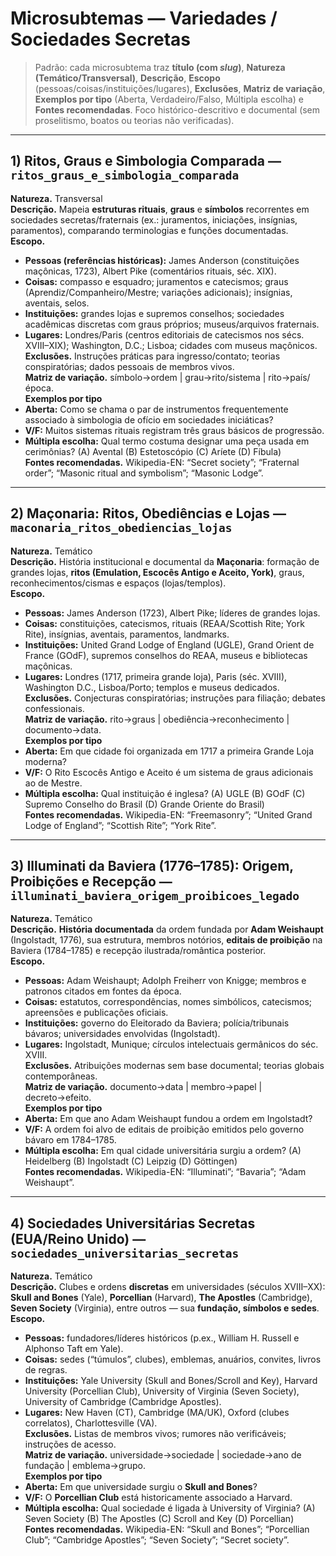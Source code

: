 # Microsubtemas — Variedades / Sociedades Secretas

> Padrão: cada microsubtema traz **título (com _slug_)**, **Natureza (Temático/Transversal)**, **Descrição**, **Escopo** (pessoas/coisas/instituições/lugares), **Exclusões**, **Matriz de variação**, **Exemplos por tipo** (Aberta, Verdadeiro/Falso, Múltipla escolha) e **Fontes recomendadas**. Foco histórico-descritivo e documental (sem proselitismo, boatos ou teorias não verificadas).

---

## 1) Ritos, Graus e Simbologia Comparada — `ritos_graus_e_simbologia_comparada`
**Natureza.** Transversal  
**Descrição.** Mapeia **estruturas rituais**, **graus** e **símbolos** recorrentes em sociedades secretas/fraternais (ex.: juramentos, iniciações, insígnias, paramentos), comparando terminologias e funções documentadas.  
**Escopo.**  
- **Pessoas (referências históricas):** James Anderson (constituições maçônicas, 1723), Albert Pike (comentários rituais, séc. XIX).  
- **Coisas:** compasso e esquadro; juramentos e catecismos; graus (Aprendiz/Companheiro/Mestre; variações adicionais); insígnias, aventais, selos.  
- **Instituições:** grandes lojas e supremos conselhos; sociedades acadêmicas discretas com graus próprios; museus/arquivos fraternais.  
- **Lugares:** Londres/Paris (centros editoriais de catecismos nos sécs. XVIII–XIX); Washington, D.C.; Lisboa; cidades com museus maçônicos.  
**Exclusões.** Instruções práticas para ingresso/contato; teorias conspiratórias; dados pessoais de membros vivos.  
**Matriz de variação.** símbolo→ordem | grau→rito/sistema | rito→país/época.  
**Exemplos por tipo**  
- **Aberta:** Como se chama o par de instrumentos frequentemente associado à simbologia de ofício em sociedades iniciáticas?  
- **V/F:** Muitos sistemas rituais registram três graus básicos de progressão.  
- **Múltipla escolha:** Qual termo costuma designar uma peça usada em cerimônias? (A) Avental (B) Estetoscópio (C) Aríete (D) Fíbula)  
**Fontes recomendadas.** Wikipedia-EN: “Secret society”; “Fraternal order”; “Masonic ritual and symbolism”; “Masonic Lodge”.

---

## 2) Maçonaria: Ritos, Obediências e Lojas — `maconaria_ritos_obediencias_lojas`
**Natureza.** Temático  
**Descrição.** História institucional e documental da **Maçonaria**: formação de grandes lojas, **ritos (Emulation, Escocês Antigo e Aceito, York)**, graus, reconhecimentos/cismas e espaços (lojas/templos).  
**Escopo.**  
- **Pessoas:** James Anderson (1723), Albert Pike; líderes de grandes lojas.  
- **Coisas:** constituições, catecismos, rituais (REAA/Scottish Rite; York Rite), insígnias, aventais, paramentos, landmarks.  
- **Instituições:** United Grand Lodge of England (UGLE), Grand Orient de France (GOdF), supremos conselhos do REAA, museus e bibliotecas maçônicas.  
- **Lugares:** Londres (1717, primeira grande loja), Paris (séc. XVIII), Washington D.C., Lisboa/Porto; templos e museus dedicados.  
**Exclusões.** Conjecturas conspiratórias; instruções para filiação; debates confessionais.  
**Matriz de variação.** rito→graus | obediência→reconhecimento | documento→data.  
**Exemplos por tipo**  
- **Aberta:** Em que cidade foi organizada em 1717 a primeira Grande Loja moderna?  
- **V/F:** O Rito Escocês Antigo e Aceito é um sistema de graus adicionais ao de Mestre.  
- **Múltipla escolha:** Qual instituição é inglesa? (A) UGLE (B) GOdF (C) Supremo Conselho do Brasil (D) Grande Oriente do Brasil)  
**Fontes recomendadas.** Wikipedia-EN: “Freemasonry”; “United Grand Lodge of England”; “Scottish Rite”; “York Rite”.

---

## 3) Illuminati da Baviera (1776–1785): Origem, Proibições e Recepção — `illuminati_baviera_origem_proibicoes_legado`
**Natureza.** Temático  
**Descrição.** **História documentada** da ordem fundada por **Adam Weishaupt** (Ingolstadt, 1776), sua estrutura, membros notórios, **editais de proibição** na Baviera (1784–1785) e recepção ilustrada/romântica posterior.  
**Escopo.**  
- **Pessoas:** Adam Weishaupt; Adolph Freiherr von Knigge; membros e patronos citados em fontes da época.  
- **Coisas:** estatutos, correspondências, nomes simbólicos, catecismos; apreensões e publicações oficiais.  
- **Instituições:** governo do Eleitorado da Baviera; polícia/tribunais bávaros; universidades envolvidas (Ingolstadt).  
- **Lugares:** Ingolstadt, Munique; círculos intelectuais germânicos do séc. XVIII.  
**Exclusões.** Atribuições modernas sem base documental; teorias globais contemporâneas.  
**Matriz de variação.** documento→data | membro→papel | decreto→efeito.  
**Exemplos por tipo**  
- **Aberta:** Em que ano Adam Weishaupt fundou a ordem em Ingolstadt?  
- **V/F:** A ordem foi alvo de editais de proibição emitidos pelo governo bávaro em 1784–1785.  
- **Múltipla escolha:** Em qual cidade universitária surgiu a ordem? (A) Heidelberg (B) Ingolstadt (C) Leipzig (D) Göttingen)  
**Fontes recomendadas.** Wikipedia-EN: “Illuminati”; “Bavaria”; “Adam Weishaupt”.

---

## 4) Sociedades Universitárias Secretas (EUA/Reino Unido) — `sociedades_universitarias_secretas`
**Natureza.** Temático  
**Descrição.** Clubes e ordens **discretas** em universidades (séculos XVIII–XX): **Skull and Bones** (Yale), **Porcellian** (Harvard), **The Apostles** (Cambridge), **Seven Society** (Virginia), entre outros — sua **fundação, símbolos e sedes**.  
**Escopo.**  
- **Pessoas:** fundadores/líderes históricos (p.ex., William H. Russell e Alphonso Taft em Yale).  
- **Coisas:** sedes (“túmulos”, clubes), emblemas, anuários, convites, livros de regras.  
- **Instituições:** Yale University (Skull and Bones/Scroll and Key), Harvard University (Porcellian Club), University of Virginia (Seven Society), University of Cambridge (Cambridge Apostles).  
- **Lugares:** New Haven (CT), Cambridge (MA/UK), Oxford (clubes correlatos), Charlottesville (VA).  
**Exclusões.** Listas de membros vivos; rumores não verificáveis; instruções de acesso.  
**Matriz de variação.** universidade→sociedade | sociedade→ano de fundação | emblema→grupo.  
**Exemplos por tipo**  
- **Aberta:** Em que universidade surgiu o **Skull and Bones**?  
- **V/F:** O **Porcellian Club** está historicamente associado a Harvard.  
- **Múltipla escolha:** Qual sociedade é ligada à University of Virginia? (A) Seven Society (B) The Apostles (C) Scroll and Key (D) Porcellian)  
**Fontes recomendadas.** Wikipedia-EN: “Skull and Bones”; “Porcellian Club”; “Cambridge Apostles”; “Seven Society”; “Secret society”.
